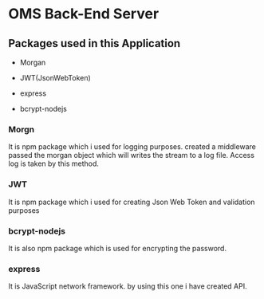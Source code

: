 
# OMS Back-End Server

  

## Packages used in this Application

* Morgan

* JWT(JsonWebToken)

* express

* bcrypt-nodejs

### Morgn
It is npm package which i used for logging purposes. created a middleware passed the morgan object which will writes the stream to a log file. Access log is taken by this method.

### JWT
It is npm package which i used for creating Json Web Token and validation purposes

### bcrypt-nodejs
It is also npm package which is used for encrypting the password.

### express
It is JavaScript network framework. by using this one i have created API.
